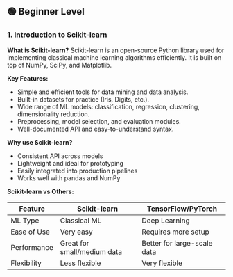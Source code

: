 ## 🟢 Beginner Level

### 1. Introduction to Scikit-learn

**What is Scikit-learn?**
Scikit-learn is an open-source Python library used for implementing classical machine learning algorithms efficiently. It is built on top of NumPy, SciPy, and Matplotlib.

**Key Features:**

* Simple and efficient tools for data mining and data analysis.
* Built-in datasets for practice (Iris, Digits, etc.).
* Wide range of ML models: classification, regression, clustering, dimensionality reduction.
* Preprocessing, model selection, and evaluation modules.
* Well-documented API and easy-to-understand syntax.

**Why use Scikit-learn?**

* Consistent API across models
* Lightweight and ideal for prototyping
* Easily integrated into production pipelines
* Works well with pandas and NumPy

**Scikit-learn vs Others:**

| Feature     | Scikit-learn                | TensorFlow/PyTorch          |
| ----------- | --------------------------- | --------------------------- |
| ML Type     | Classical ML                | Deep Learning               |
| Ease of Use | Very easy                   | Requires more setup         |
| Performance | Great for small/medium data | Better for large-scale data |
| Flexibility | Less flexible               | Very flexible               |

